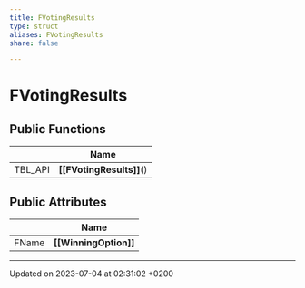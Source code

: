 ```yaml
---
title: FVotingResults
type: struct
aliases: FVotingResults
share: false

---
```


# FVotingResults





## Public Functions

|                | Name           |
| -------------- | -------------- |
| TBL_API | **[[FVotingResults]]**() |

## Public Attributes

|                | Name           |
| -------------- | -------------- |
| FName | **[[WinningOption]]**  |

-------------------------------

Updated on 2023-07-04 at 02:31:02 +0200